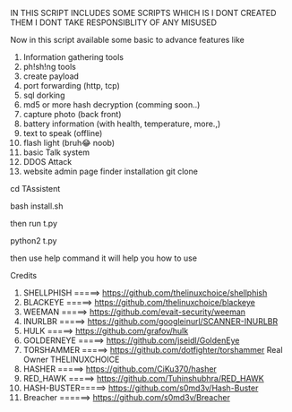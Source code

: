IN THIS SCRIPT INCLUDES SOME SCRIPTS WHICH IS I DONT CREATED THEM
I DONT TAKE RESPONSIBLITY OF ANY MISUSED

Now in this script available some basic to advance features
like
1.  Information gathering tools
2. ph!sh!ng tools
3. create payload
4. port forwarding (http, tcp)
5. sql dorking
6. md5 or more hash decryption (comming soon..)
7. capture photo (back front)
8. battery information (with health, temperature, more.,)
9. text to speak (offline)
10. flash light (bruh😂 noob)
11.  basic Talk system
12. DDOS Attack
13. website admin page finder
installation
git clone

cd TAssistent

bash install.sh

then run t.py

python2 t.py

then 
use help command it will help you how to use

Credits
1. SHELLPHISH =====> https://github.com/thelinuxchoice/shellphish
2. BLACKEYE   =====> https://github.com/thelinuxchoice/blackeye
3. WEEMAN     =====> https://github.com/evait-security/weeman
4. INURLBR    =====> https://github.com/googleinurl/SCANNER-INURLBR
5. HULK       =====> https://github.com/grafov/hulk
6. GOLDERNEYE =====> https://github.com/jseidl/GoldenEye
7. TORSHAMMER =====> https://github.com/dotfighter/torshammer Real Owner THELINUXCHOICE
8. HASHER     =====> https://github.com/CiKu370/hasher
9. RED_HAWK   =====> https://github.com/Tuhinshubhra/RED_HAWK
10. HASH-BUSTER=====> https://github.com/s0md3v/Hash-Buster 
11. Breacher  ======> https://github.com/s0md3v/Breacher 
